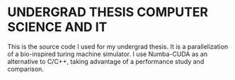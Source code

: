 # UNDERGRAD THESIS COMPUTER SCIENCE AND IT

This is the source code I used for my undergrad thesis. It  is a parallelization of a bio-inspired turing machine simulator. I use Numba-CUDA as an alternative to C/C++, taking advantage of a performance study and comparison.
